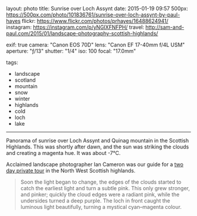 layout: photo
title: Sunrise over Loch Assynt
date: 2015-01-19 09:57
500px: https://500px.com/photo/101836761/sunrise-over-loch-assynt-by-paul-hayes
flickr: https://www.flickr.com/photos/prhayes/16488624941/
instagram: https://instagram.com/p/yNGIXFNFPH/
travel: http://sam-and-paul.com/2015/01/landscape-photography-scottish-highlands/

exif: true
camera: "Canon EOS 70D"
lens: "Canon EF 17-40mm f/4L USM"
aperture: "ƒ/13"
shutter: "1/4"
iso: 100
focal: "17.0mm"

tags:
  - landscape
  - scotland
  - mountain
  - snow
  - winter
  - highlands
  - cold
  - loch
  - lake
---

Panorama of sunrise over Loch Assynt and Quinag mountain in the Scottish Highlands. This was shortly after dawn, and the sun was striking the clouds and creating a magenta hue. It was about -7°C.

Acclaimed landscape photographer Ian Cameron was our guide for a [two day private tour](http://sam-and-paul.com/2015/01/landscape-photography-scottish-highlands/3/) in the North West Scottish highlands.

> Soon the light began to change, the edges of the clouds started to catch the earliest light and turn a subtle pink. This only grew stronger, and pinker; quickly the cloud edges were a radiant pink, while the undersides turned a deep purple. The loch in front caught the luminous light beautifully, turning a mystical cyan–magenta colour.
